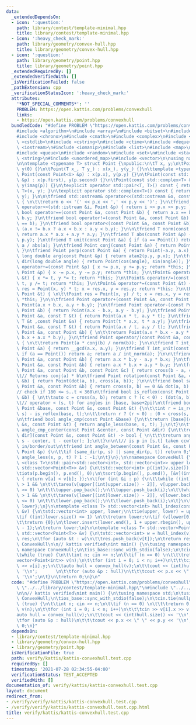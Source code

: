 ```yaml
---
data:
  _extendedDependsOn:
  - icon: ':question:'
    path: library/contest/template-minimal.hpp
    title: library/contest/template-minimal.hpp
  - icon: ':heavy_check_mark:'
    path: library/geometry/convex-hull.hpp
    title: library/geometry/convex-hull.hpp
  - icon: ':question:'
    path: library/geometry/point.hpp
    title: library/geometry/point.hpp
  _extendedRequiredBy: []
  _extendedVerifiedWith: []
  _isVerificationFailed: false
  _pathExtension: cpp
  _verificationStatusIcon: ':heavy_check_mark:'
  attributes:
    '*NOT_SPECIAL_COMMENTS*': ''
    PROBLEM: https://open.kattis.com/problems/convexhull
    links:
    - https://open.kattis.com/problems/convexhull
  bundledCode: "#define PROBLEM \"https://open.kattis.com/problems/convexhull\"\n\n\
    #include <algorithm>\n#include <array>\n#include <bitset>\n#include <cassert>\n\
    #include <chrono>\n#include <cmath>\n#include <complex>\n#include <cstdio>\n#include\
    \ <cstdlib>\n#include <cstring>\n#include <ctime>\n#include <deque>\n#include\
    \ <iostream>\n#include <iomanip>\n#include <list>\n#include <map>\n#include <numeric>\n\
    #include <queue>\n#include <random>\n#include <set>\n#include <stack>\n#include\
    \ <string>\n#include <unordered_map>\n#include <vector>\n\nusing namespace std;\n\
    \n\ntemplate <typename T> struct Point {\npublic:\n\tT x, y;\n\tPoint() : x(0),\
    \ y(0) {}\n\tPoint(T x_, T y_) : x(x_), y(y_) {}\n\ttemplate <typename U> explicit\
    \ Point(const Point<U> &p) : x(p.x), y(p.y) {}\n\tPoint(const std::pair<T, T>\
    \ &p) : x(p.first), y(p.second) {}\n\tPoint(const std::complex<T> &p) : x(real(p)),\
    \ y(imag(p)) {}\n\texplicit operator std::pair<T, T>() const { return std::pair<T,\
    \ T>(x, y); }\n\texplicit operator std::complex<T>() const { return std::complex<T>(x,\
    \ y); }\n\n\tfriend std::ostream& operator<<(std::ostream &o, const Point &p)\
    \ { \n\t\treturn o << '(' << p.x << ',' << p.y << ')'; }\n\tfriend std::istream&\
    \ operator>>(std::istream &i, Point &p) { return i >> p.x >> p.y; }\n\tfriend\
    \ bool operator==(const Point &a, const Point &b) { return a.x == b.x && a.y ==\
    \ b.y; }\n\tfriend bool operator!=(const Point &a, const Point &b) { return !(a\
    \ == b); }\n\tfriend bool operator<(const Point &a, const Point &b) { \n\t\treturn\
    \ (a.x != b.x ? a.x < b.x : a.y < b.y); }\n\n\tfriend T norm(const Point &a) {\
    \ return a.x * a.x + a.y * a.y; }\n\tfriend T abs(const Point &p) { return std::hypot(p.x,\
    \ p.y); }\n\tfriend T unit(const Point &a) { if (a == Point()) return a; return\
    \ a / abs(a); }\n\tfriend Point conj(const Point &a) { return Point(a.x, -a.y);\
    \ }\n\tfriend Point perp(const Point &a) { return Point(-a.y, a.x); }\n\tfriend\
    \ long double arg(const Point &p) { return atan2(p.y, p.x); }\n\tfriend Point\
    \ dir(long double angle) { return Point(cos(angle), sin(angle)); }\n\n\tPoint&\
    \ operator+=(const Point &p) { x += p.x, y += p.y; return *this; }\n\tPoint& operator-=(const\
    \ Point &p) { x -= p.x, y -= p.y; return *this; }\n\tPoint& operator*=(const T\
    \ &t) { x *= t, y *= t; return *this; }\n\tPoint& operator/=(const T &t) { x /=\
    \ t, y /= t; return *this; }\n\tPoint& operator*=(const Point &t) { \n\t\tPoint\
    \ res = Point(x, y) * t; x = res.x, y = res.y; return *this; }\n\tPoint& operator/=(const\
    \ Point &t) { \n\t\tPoint res = Point(x, y) / t; x = res.x, y = res.y; return\
    \ *this; }\n\n\tfriend Point operator+(const Point &a, const Point &b) { return\
    \ Point(a.x + b.x, a.y + b.y); }\n\tfriend Point operator-(const Point &a, const\
    \ Point &b) { return Point(a.x - b.x, a.y - b.y); }\n\tfriend Point operator*(const\
    \ Point &a, const T &t) { return Point(a.x * t, a.y * t); }\n\tfriend Point operator*(const\
    \ T &t ,const Point &a) { return Point(t * a.x, t * a.y); }\n\tfriend Point operator/(const\
    \ Point &a, const T &t) { return Point(a.x / t, a.y / t); }\n\tfriend Point operator*(const\
    \ Point &a, const Point &b) { \n\t\treturn Point(a.x * b.x - a.y * b.y, a.y *\
    \ b.x + a.x * b.y); }\n\tfriend Point operator/(const Point &a, const Point &b)\
    \ { \n\t\treturn Point(a * conj(b) / norm(b)); }\n\n\tfriend T int_norm(const\
    \ Point &a) { return __gcd(a.x, a.y); }\n\tfriend T int_unit(const Point &a) {\
    \ if (a == Point()) return a; return a / int_norm(a); }\n\n\tfriend T cross(const\
    \ Point &a, const Point &b) { return a.x * b.y - a.y * b.x; }\n\tfriend T dot(const\
    \ Point &a, const Point &b) { return a.x * b.x + a.y * b.y; }\n\tfriend T area(const\
    \ Point &a, const Point &b, const Point &c) { return cross(b - a, c - a); }\n\n\
    \t// Returns conj(a) * b\n\tfriend Point rotation(const Point &a, const Point\
    \ &b) { return Point(dot(a, b), cross(a, b)); }\n\n\tfriend bool same_dir(const\
    \ Point &a, const Point &b) { return cross(a, b) == 0 && dot(a, b) > 0; }\n\n\t\
    // check if 180 <= s..t < 360\n\tfriend bool is_reflex(const Point &a, const Point\
    \ &b) { \n\t\tauto c = cross(a, b); return c ? (c < 0) : (dot(a, b) < 0); }\n\n\
    \t// operator < (s, t) for angles in [base, base+2pi)\n\tfriend bool angle_less(const\
    \ Point &base, const Point &s, const Point &t) {\n\t\tint r = is_reflex(base,\
    \ s) - is_reflex(base, t);\n\t\treturn r ? (r < 0) : (0 < cross(s, t));\n\t}\n\
    \n\tfriend bool angle_cmp(const Point &base) {\n\t\treturn [base](const Point\
    \ &s, const Point &t) { return angle_less(base, s, t); };\n\t}\n\tfriend bool\
    \ angle_cmp_center(const Point &center, const Point &dir) {\n\t\treturn [center,\
    \ dir](const Point &s, const Point &t) -> bool { \n\t\t\treturn angle_less(dir,\
    \ s - center, t - center); };\n\t}\n\n\t// is p in [s,t] taken ccw? 1/0/-1 for\
    \ in/border/out\n\tfriend int angle_between(const Point &s, const Point &t, const\
    \ Point &p) {\n\t\tif (same_dir(p, s) || same_dir(p, t)) return 0;\n\t\treturn\
    \ angle_less(s, p, t) ? 1 : -1;\n\t}\n};\n\nnamespace ConvexHull {\n\ntemplate\
    \ <class T>\nstd::pair<std::vector<int>, std::vector<int>> upper_lower_hull(const\
    \ std::vector<Point<T>> &v) {\n\tstd::vector<int> p((int)v.size()), upper, lower;\n\
    \tiota(p.begin(), p.end(), 0);\n\tsort(p.begin(), p.end(), [&v](int a, int b)\
    \ { return v[a] < v[b]; });\n\tfor (int &i : p) {\n\t\twhile ((int)upper.size()\
    \ > 1 && \n\t\t\tarea(v[upper[(int)upper.size() - 2]], v[upper.back()], v[i])\
    \ >= 0) \n\t\t\tupper.pop_back();\n\t\tupper.push_back(i);\n\t\twhile ((int)lower.size()\
    \ > 1 && \n\t\t\tarea(v[lower[(int)lower.size() - 2]], v[lower.back()], v[i])\
    \ <= 0) \n\t\t\tlower.pop_back();\n\t\tlower.push_back(i);\n\t}\n\treturn {upper,\
    \ lower};\n}\n\ntemplate <class T> std::vector<int> hull_index(const std::vector<Point<T>>\
    \ &v) {\n\tstd::vector<int> upper, lower;\n\ttie(upper, lower) = upper_lower_hull(v);\n\
    \tif ((int)lower.size() <= 1) \n\t\treturn lower;\n\tif (v[lower[0]] == v[lower[1]])\n\
    \t\treturn {0};\n\tlower.insert(lower.end(), 1 + upper.rbegin(), upper.rend()\
    \ - 1);\n\treturn lower;\n}\n\ntemplate <class T> std::vector<Point<T>> convex_hull(const\
    \ std::vector<Point<T>> &v) {\n\tstd::vector<int> w = hull_index(v);\n\tstd::vector<Point<T>>\
    \ res;\n\tfor (auto &t : w)\n\t\tres.push_back(v[t]);\n\treturn res;\n}\n\n} //\
    \ ConvexHull\n\n// kattis verified\nint main() {\n\tusing namespace std;\n\tusing\
    \ namespace ConvexHull;\n\tios_base::sync_with_stdio(false);\n\tcin.tie(nullptr);\n\
    \twhile (true) {\n\t\tint n; cin >> n;\n\t\tif (n == 0) \n\t\t\treturn 0;\n\t\t\
    vector<Point<int>> v(n);\n\t\tfor (int i = 0; i < n; i++)\n\t\t\tcin >> v[i].x\
    \ >> v[i].y;\n\t\tauto hull = convex_hull(v);\n\t\tcout << (int)hull.size() <<\
    \ '\\n';       \n\t\tfor (auto &p : hull)\n\t\t\tcout << p.x << \" \" << p.y <<\
    \ '\\n';\n\t}\n\treturn 0;\n}\n"
  code: "#define PROBLEM \"https://open.kattis.com/problems/convexhull\"\n\n#include\
    \ \"../../library/contest/template-minimal.hpp\"\n#include \"../../library/geometry/convex-hull.hpp\"\
    \n\n// kattis verified\nint main() {\n\tusing namespace std;\n\tusing namespace\
    \ ConvexHull;\n\tios_base::sync_with_stdio(false);\n\tcin.tie(nullptr);\n\twhile\
    \ (true) {\n\t\tint n; cin >> n;\n\t\tif (n == 0) \n\t\t\treturn 0;\n\t\tvector<Point<int>>\
    \ v(n);\n\t\tfor (int i = 0; i < n; i++)\n\t\t\tcin >> v[i].x >> v[i].y;\n\t\t\
    auto hull = convex_hull(v);\n\t\tcout << (int)hull.size() << '\\n';       \n\t\
    \tfor (auto &p : hull)\n\t\t\tcout << p.x << \" \" << p.y << '\\n';\n\t}\n\treturn\
    \ 0;\n}"
  dependsOn:
  - library/contest/template-minimal.hpp
  - library/geometry/convex-hull.hpp
  - library/geometry/point.hpp
  isVerificationFile: true
  path: verify/kattis/kattis-convexhull.test.cpp
  requiredBy: []
  timestamp: '2021-07-28 02:34:55-04:00'
  verificationStatus: TEST_ACCEPTED
  verifiedWith: []
documentation_of: verify/kattis/kattis-convexhull.test.cpp
layout: document
redirect_from:
- /verify/verify/kattis/kattis-convexhull.test.cpp
- /verify/verify/kattis/kattis-convexhull.test.cpp.html
title: verify/kattis/kattis-convexhull.test.cpp
---
```

